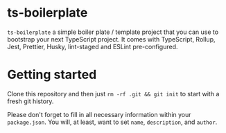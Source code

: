 # ts-boilerplate
`ts-boilerplate` a simple boiler plate / template project that you can use to bootstrap your next TypeScript project.
It comes with TypeScript, Rollup, Jest, Prettier, Husky, lint-staged and ESLint pre-configured.

# Getting started
Clone this repository and then just `rm -rf .git && git init` to start with a fresh git history.

Please don't forget to fill in all necessary information within your `package.json`.
You will, at least, want to set `name`, `description`, and `author`.
